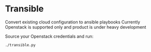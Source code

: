 # Transible

Convert existing cloud configuration to ansible playbooks
Currently Openstack is supported only and product is under heavy development

Source your Openstack credentials and run:
```bash
./transible.py
```
